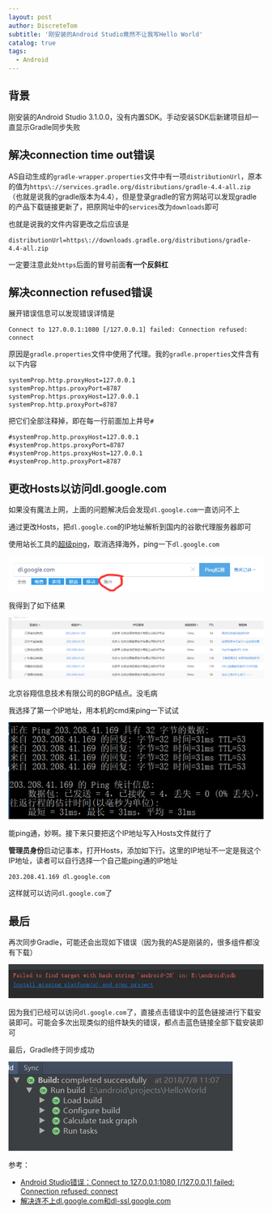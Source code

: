 ```yaml
---
layout: post
author: DiscreteTom
subtitle: '刚安装的Android Studio竟然不让我写Hello World'
catalog: true
tags:
  - Android
---
```


## 背景

刚安装的Android Studio 3.1.0.0，没有内置SDK。手动安装SDK后新建项目却一直显示Gradle同步失败

## 解决connection time out错误

AS自动生成的`gradle-wrapper.properties`文件中有一项`distributionUrl`，原本的值为`https\://services.gradle.org/distributions/gradle-4.4-all.zip`（也就是说我的gradle版本为4.4），但是登录gradle的官方网站可以发现gradle的产品下载链接更新了，把原网址中的`services`改为`downloads`即可

也就是说我的文件内容更改之后应该是

```
distributionUrl=https\://downloads.gradle.org/distributions/gradle-4.4-all.zip
```

一定要注意此处`https`后面的冒号前面**有一个反斜杠**

## 解决connection refused错误

展开错误信息可以发现错误详情是

```
Connect to 127.0.0.1:1080 [/127.0.0.1] failed: Connection refused: connect
```

原因是`gradle.properties`文件中使用了代理。我的`gradle.properties`文件含有以下内容

```
systemProp.http.proxyHost=127.0.0.1
systemProp.https.proxyPort=8787
systemProp.https.proxyHost=127.0.0.1
systemProp.http.proxyPort=8787
```

把它们全部注释掉，即在每一行前面加上井号`#`

```
#systemProp.http.proxyHost=127.0.0.1
#systemProp.https.proxyPort=8787
#systemProp.https.proxyHost=127.0.0.1
#systemProp.http.proxyPort=8787
```

## 更改Hosts以访问dl.google.com

如果没有魔法上网，上面的问题解决后会发现`dl.google.com`一直访问不上

通过更改Hosts，把`dl.google.com`的IP地址解析到国内的谷歌代理服务器即可

使用站长工具的[超级ping](http://ping.chinaz.com/)，取消选择海外，ping一下`dl.google.com`

![12-3](/img/12-3.png)

我得到了如下结果

![12-4](/img/12-4.png)

北京谷翔信息技术有限公司的BGP结点。没毛病

我选择了第一个IP地址，用本机的cmd来ping一下试试

![12-5](/img/12-5.png)

能ping通，妙啊。接下来只要把这个IP地址写入Hosts文件就行了

**管理员身份**启动记事本，打开Hosts，添加如下行。这里的IP地址不一定是我这个IP地址，读者可以自行选择一个自己能ping通的IP地址

```
203.208.41.169 dl.google.com
```

这样就可以访问`dl.google.com`了

## 最后

再次同步Gradle，可能还会出现如下错误（因为我的AS是刚装的，很多组件都没有下载）

![12-1](/img/12-1.png)

因为我们已经可以访问`dl.google.com`了，直接点击错误中的蓝色链接进行下载安装即可。可能会多次出现类似的组件缺失的错误，都点击蓝色链接全部下载安装即可

最后，Gradle终于同步成功

![12-2](/img/12-2.png)

参考：
- [Android Studio错误：Connect to 127.0.0.1:1080 [/127.0.0.1] failed: Connection refused: connect](https://blog.csdn.net/Rainminism/article/details/79713788)
- [解决连不上dl.google.com和dl-ssl.google.com](https://blog.csdn.net/huweijian5/article/details/45867917)

